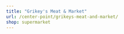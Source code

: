 ```yaml
---
title: "Grikey's Meat & Market"
url: /center-point/grikeys-meat-and-market/
shop: supermarket
---
```

